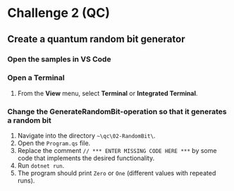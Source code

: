 # Challenge 2 (QC)

## Create a quantum random bit generator

### Open the samples in VS Code

### Open a Terminal

1. From the **View** menu, select **Terminal** or **Integrated Terminal**.

### Change the GenerateRandomBit-operation so that it generates a random bit

1. Navigate into the directory `~\qc\02-RandomBit\`.
1. Open the `Program.qs` file.
1. Replace the comment `// *** ENTER MISSING CODE HERE ***` by some code that implements the desired functionality.
1. Run `dotnet run`.
1. The program should print `Zero` or `One` (different values with repeated runs).
